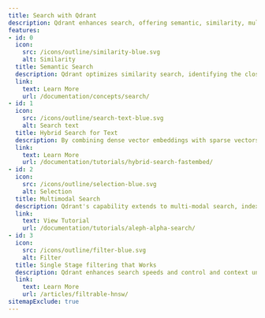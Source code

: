```yaml
---
title: Search with Qdrant
description: Qdrant enhances search, offering semantic, similarity, multimodal, and hybrid search capabilities for accurate, user-centric results, serving applications in different industries like e-commerce to healthcare.
features:
- id: 0
  icon: 
    src: /icons/outline/similarity-blue.svg
    alt: Similarity
  title: Semantic Search
  description: Qdrant optimizes similarity search, identifying the closest database items to any query vector for applications like recommendation systems, RAG and image retrieval, enhancing accuracy and user experience.
  link:
    text: Learn More
    url: /documentation/concepts/search/
- id: 1
  icon:
    src: /icons/outline/search-text-blue.svg
    alt: Search text
  title: Hybrid Search for Text
  description: By combining dense vector embeddings with sparse vectors e.g. BM25, Qdrant powers semantic search to deliver context-aware results, transcending traditional keyword search by understanding the deeper meaning of data.
  link:
    text: Learn More
    url: /documentation/tutorials/hybrid-search-fastembed/
- id: 2
  icon:
    src: /icons/outline/selection-blue.svg
    alt: Selection
  title: Multimodal Search
  description: Qdrant's capability extends to multi-modal search, indexing and retrieving various data forms (text, images, audio) once vectorized, facilitating a comprehensive search experience.
  link:
    text: View Tutorial
    url: /documentation/tutorials/aleph-alpha-search/
- id: 3
  icon:
    src: /icons/outline/filter-blue.svg
    alt: Filter
  title: Single Stage filtering that Works
  description: Qdrant enhances search speeds and control and context understanding through filtering on any nested entry in our payload. Unique architecture allows Qdrant to avoid expensive pre-filtering and post-filtering stages, making search faster and accurate.
  link:
    text: Learn More
    url: /articles/filtrable-hnsw/
sitemapExclude: true
---
```


